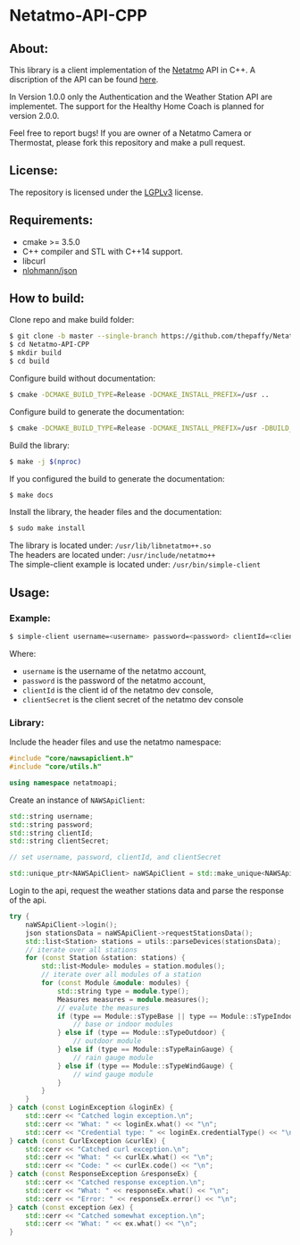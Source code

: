 # Netatmo-API-CPP
## About:
This library is a client implementation of the [Netatmo](https://netatmo.com) API in C++.
A discription of the API can be found [here](https://dev.netatmo.com/resources/technical/introduction).

In Version 1.0.0 only the Authentication and the Weather Station API are implementet.
The support for the Healthy Home Coach is planned for version 2.0.0.

Feel free to report bugs! If you are owner of a Netatmo Camera or Thermostat, please fork this repository and make a pull request.

## License:
The repository is licensed under the [LGPLv3](https://opensource.org/licenses/LGPL-3.0) license.

## Requirements:
- cmake >= 3.5.0
- C++ compiler and STL with C++14 support.
- libcurl
- [nlohmann/json](https://github.com/nlohmann/json/ "JSON for Modern C++")

## How to build:
Clone repo and make build folder:
```bash
$ git clone -b master --single-branch https://github.com/thepaffy/Netatmo-API-CPP.git
$ cd Netatmo-API-CPP
$ mkdir build
$ cd build
```
Configure build without documentation:
```bash
$ cmake -DCMAKE_BUILD_TYPE=Release -DCMAKE_INSTALL_PREFIX=/usr ..
```
Configure build to generate the documentation:
```bash
$ cmake -DCMAKE_BUILD_TYPE=Release -DCMAKE_INSTALL_PREFIX=/usr -DBUILD_DOCUMENTATION=ON ..
```
Build the library:
```bash
$ make -j $(nproc)
```
If you configured the build to generate the documentation:
```bash
$ make docs
```
Install the library, the header files and the documentation:
```bash
$ sudo make install
```
The library is located under: ``/usr/lib/libnetatmo++.so``  
The headers are located under: ``/usr/include/netatmo++``  
The simple-client example is located under: ``/usr/bin/simple-client``

## Usage:
### Example:
```bash
$ simple-client username=<username> password=<password> clientId=<client id> clientSecret=<client secret>
```

Where:
- ``username`` is the username of the netatmo account,
- ``password`` is the password of the netatmo account,
- ``clientId`` is the client id of the netatmo dev console,
- ``clientSecret`` is the client secret of the netatmo dev console

### Library:
Include the header files and use the netatmo namespace:
```cpp
#include "core/nawsapiclient.h"
#include "core/utils.h"

using namespace netatmoapi;
```

Create an instance of ``NAWSApiClient``:
```cpp
std::string username;
std::string password;
std::string clientId;
std::string clientSecret;

// set username, password, clientId, and clientSecret

std::unique_ptr<NAWSApiClient> naWSApiClient = std::make_unique<NAWSApiClient>(username, password, clientId, clientSecret);
```

Login to the api, request the weather stations data and parse the response of the api.
```cpp
try {
    naWSApiClient->login();
    json stationsData = naWSApiClient->requestStationsData();
    std::list<Station> stations = utils::parseDevices(stationsData);
    // iterate over all stations
    for (const Station &station: stations) {
        std::list<Module> modules = station.modules();
        // iterate over all modules of a station
        for (const Module &module: modules) {
            std::string type = module.type();
            Measures measures = module.measures();
            // evalute the measures
            if (type == Module::sTypeBase || type == Module::sTypeIndoor) {
                // base or indoor modules
            } else if (type == Module::sTypeOutdoor) {
                // outdoor module
            } else if (type == Module::sTypeRainGauge) {
                // rain gauge module
            } else if (type == Module::sTypeWindGauge) {
                // wind gauge module
            }
        }
    }
} catch (const LoginException &loginEx) {
    std::cerr << "Catched login exception.\n";
    std::cerr << "What: " << loginEx.what() << "\n";
    std::cerr << "Credential type: " << loginEx.credentialType() << "\n";
} catch (const CurlException &curlEx) {
    std::cerr << "Catched curl exception.\n";
    std::cerr << "What: " << curlEx.what() << "\n";
    std::cerr << "Code: " << curlEx.code() << "\n";
} catch (const ResponseException &responseEx) {
    std::cerr << "Catched response exception.\n";
    std::cerr << "What: " << responseEx.what() << "\n";
    std::cerr << "Error: " << responseEx.error() << "\n";
} catch (const exception &ex) {
    std::cerr << "Catched somewhat exception.\n";
    std::cerr << "What: " << ex.what() << "\n";
}
```
